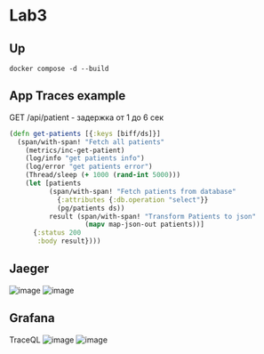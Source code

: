 # Lab3

## Up
```
docker compose -d --build
```
## App Traces example

GET /api/patient - задержка от 1 до 6 сек
```clojure
(defn get-patients [{:keys [biff/ds]}]
  (span/with-span! "Fetch all patients"
    (metrics/inc-get-patient)
    (log/info "get patients info")
    (log/error "get patients error")
    (Thread/sleep (+ 1000 (rand-int 5000)))
    (let [patients
          (span/with-span! "Fetch patients from database"
            {:attributes {:db.operation "select"}}
            (pg/patients ds))
          result (span/with-span! "Transform Patients to json"
                   (mapv map-json-out patients))]
      {:status 200
       :body result})))
```

## Jaeger
![image](https://github.com/user-attachments/assets/23f47f3a-646c-4fef-a907-e2a9110b797e)
![image](https://github.com/user-attachments/assets/2d10db01-5fc4-467d-85f2-4f314bc4c58e)


## Grafana
TraceQL
![image](https://github.com/user-attachments/assets/997f1a8b-42a2-4cc6-80b7-942d8ee5a951)
![image](https://github.com/user-attachments/assets/b76afafb-e1da-4caa-86ec-048dd5d48335)


